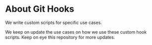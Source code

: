 # About Git Hooks
We write custom scripts for specific use cases.

We keep on update the use cases on how we use these custom hook scripts. Keep on eye this repository for more updates.
